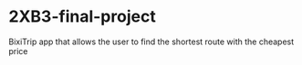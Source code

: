 # 2XB3-final-project
BixiTrip app that allows the user to find the shortest route with the cheapest price
